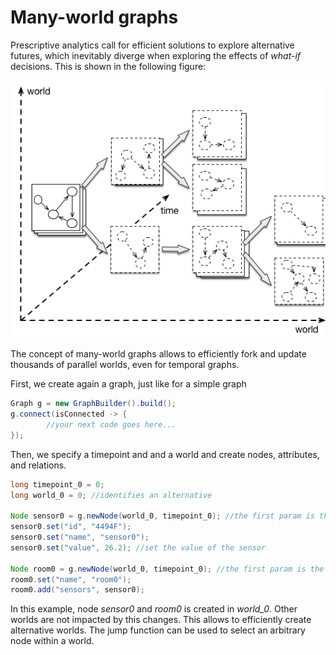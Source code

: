 # Many-world graphs
Prescriptive analytics call for efficient solutions to explore alternative futures, which inevitably diverge when exploring the effects of *what-if* decisions. This is shown in the following figure:

![](many_world_graph.png)


The concept of many-world graphs allows to efficiently fork and update thousands of parallel worlds, even for temporal graphs. 

First, we create again a graph, just like for a simple graph

```java
Graph g = new GraphBuilder().build();
g.connect(isConnected -> {
	    //your next code goes here...
});
```

Then, we specify a timepoint and and a world and create nodes, attributes, and relations. 

```java
long timepoint_0 = 0;
long world_0 = 0; //identifies an alternative

Node sensor0 = g.newNode(world_0, timepoint_0); //the first param is the world
sensor0.set("id", "4494F");
sensor0.set("name", "sensor0");
sensor0.set("value", 26.2); //set the value of the sensor

Node room0 = g.newNode(world_0, timepoint_0); //the first param is the word
room0.set("name", "room0");
room0.add("sensors", sensor0);
```

In this example, node *sensor0* and *room0* is created in *world_0*. Other worlds are not impacted by this changes. This allows to efficiently create alternative worlds. The jump function can be used to select an arbitrary node within a world. 





